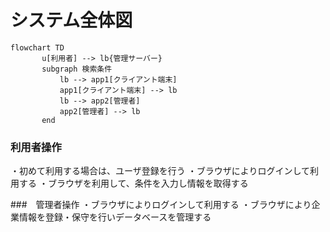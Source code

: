 # システム全体図
~~~mermaid
flowchart TD
       u[利用者] --> lb{管理サーバー}
       subgraph 検索条件
           lb --> app1[クライアント端末]
           app1[クライアント端末] --> lb
           lb --> app2[管理者]
           app2[管理者] --> lb
       end
~~~

### 利用者操作
・初めて利用する場合は、ユーザ登録を行う
・ブラウザによりログインして利用する
・ブラウザを利用して、条件を入力し情報を取得する

###　管理者操作
・ブラウザによりログインして利用する
・ブラウザにより企業情報を登録・保守を行いデータベースを管理する